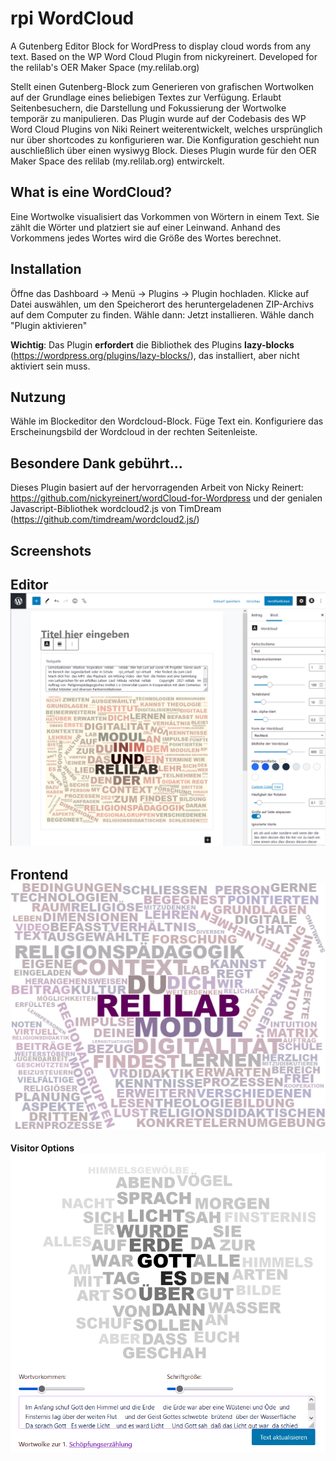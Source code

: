 # rpi WordCloud
A Gutenberg Editor Block for WordPress to display cloud words from any text. Based on the WP Word Cloud Plugin from nickyreinert.
Developed for the relilab's OER Maker Space (my.relilab.org)

Stellt einen Gutenberg-Block zum Generieren von grafischen Wortwolken auf der Grundlage eines  beliebigen Textes zur Verfügung. 
Erlaubt Seitenbesuchern, die Darstellung und Fokussierung der Wortwolke temporär zu manipulieren. 
Das Plugin wurde auf der Codebasis des WP Word Cloud Plugins von Niki Reinert weiterentwickelt, welches ursprünglich nur über shortcodes zu konfigurieren war.
Die Konfiguration geschieht nun auschließlich über einen wysiwyg Block. Dieses Plugin wurde für den OER Maker Space des relilab (my.relilab.org) entwirckelt.

## What is eine WordCloud?
Eine Wortwolke visualisiert das Vorkommen von Wörtern in einem Text. Sie zählt die Wörter und platziert sie auf einer Leinwand. Anhand des Vorkommens jedes Wortes wird die Größe des Wortes berechnet. 

## Installation
Öffne das Dashboard → Menü → Plugins → Plugin hochladen.
Klicke auf Datei auswählen, um den Speicherort des heruntergeladenen ZIP-Archivs auf dem Computer zu finden. Wähle dann: Jetzt installieren.
Wähle danch "Plugin aktivieren"


**Wichtig**: Das Plugin **erfordert** die Bibliothek des Plugins **lazy-blocks**
(https://wordpress.org/plugins/lazy-blocks/), das installiert, aber nicht aktiviert sein muss.

## Nutzung
Wähle im Blockeditor den Wordcloud-Block. Füge Text ein. Konfiguriere das Erscheinungsbild der Wordcloud in der rechten Seitenleiste.  

## Besondere Dank gebührt... 
Dieses Plugin basiert auf der hervorragenden Arbeit von Nicky Reinert: https://github.com/nickyreinert/wordCloud-for-Wordpress
und der genialen Javascript-Bibliothek wordcloud2.js von TimDream (https://github.com/timdream/wordcloud2.js/)

## Screenshots

**Editor**
![](assets/editor.png)
----
**Frontend**
![](assets/relilab-context.png)
----
**Visitor Options**
![](assets/fronten-edit.png)

